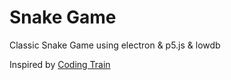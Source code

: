 # Snake Game
Classic Snake Game using electron & p5.js & lowdb

Inspired by [Coding Train](https://github.com/CodingTrain/Rainbow-Code/tree/master/CodingChallenges/CC_03_Snake_game_p5.js)
